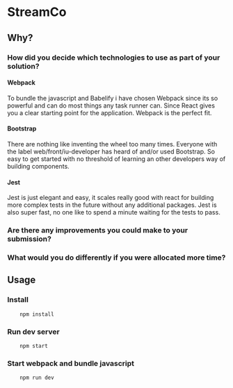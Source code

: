
# StreamCo

## Why?

### How did you decide which technologies to use as part of your solution?

#### Webpack

To bundle the javascript and Babelify i have chosen Webpack since its so powerful and can do most
things any task runner can. Since React gives you a clear starting point for the application. Webpack
is the perfect fit.

#### Bootstrap

There are nothing like inventing the wheel too many times. Everyone with the label web/front/iu-developer
has heard of and/or used Bootstrap. So easy to get started with no threshold of learning an other developers
way of building components.

#### Jest

Jest is just elegant and easy, it scales really good with react for building more complex tests in the future
without any additional packages. Jest is also super fast, no one like to spend a minute waiting for the tests to pass.


### Are there any improvements you could make to your submission?

### What would you do differently if you were allocated more time?


## Usage

### Install

```console
    npm install
```

### Run dev server

```console
    npm start
```
### Start webpack and bundle javascript

```console
    npm run dev
```
